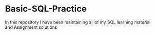# Basic-SQL-Practice
In this repository I have been maintaining all of my SQL learning material and Assignment solutions
